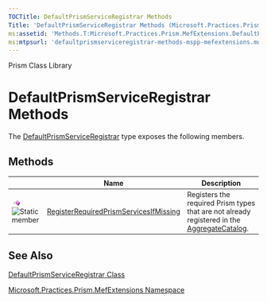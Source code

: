 ```yaml
---
TOCTitle: DefaultPrismServiceRegistrar Methods
Title: 'DefaultPrismServiceRegistrar Methods (Microsoft.Practices.Prism.MefExtensions)'
ms:assetid: 'Methods.T:Microsoft.Practices.Prism.MefExtensions.DefaultPrismServiceRegistrar'
ms:mtpsurl: 'defaultprismserviceregistrar-methods-mspp-mefextensions.md'
---
```


Prism Class Library

DefaultPrismServiceRegistrar Methods
====================================

The [DefaultPrismServiceRegistrar](https://msdn.microsoft.com/library/microsoft.practices.prism.mefextensions.defaultprismserviceregistrar) type exposes the following members.

Methods
-------

<span id="methodTableToggle"></span>
<table>

<thead>
<tr class="header">
<th> </th>
<th>Name</th>
<th>Description</th>
</tr>
</thead>
<tbody>
<tr class="odd">
<td><img src="images/public-method.gif" title="Public method" /><img src="https://msdn.microsoft.com/en-us/Gg431005.static(en-us,PandP.50).gif" title="Static member" /></td>
<td><a href="https://msdn.microsoft.com/library/microsoft.practices.prism.mefextensions.defaultprismserviceregistrar.registerrequiredprismservicesifmissing(system.componentmodel.composition.hosting.aggregatecatalog)">RegisterRequiredPrismServicesIfMissing</a></td>
<td><div class="summary">
Registers the required Prism types that are not already registered in the <a href="http://msdn.microsoft.com/en-us/library/dd833165">AggregateCatalog</a>.
</div></td>
</tr>
</tbody>
</table>

See Also
--------


[DefaultPrismServiceRegistrar Class](https://msdn.microsoft.com/library/microsoft.practices.prism.mefextensions.defaultprismserviceregistrar)

[Microsoft.Practices.Prism.MefExtensions Namespace](https://msdn.microsoft.com/library/microsoft.practices.prism.mefextensions)
